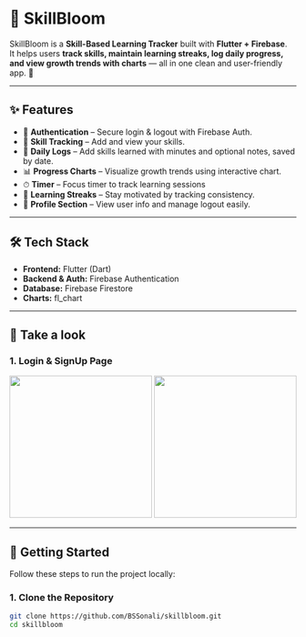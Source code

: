 # 🌱 SkillBloom

SkillBloom is a **Skill-Based Learning Tracker** built with **Flutter + Firebase**.  
It helps users **track skills, maintain learning streaks, log daily progress, and view growth trends with charts** — all in one clean and user-friendly app. 🚀

---

## ✨ Features

- 🔐 **Authentication** – Secure login & logout with Firebase Auth.  
- 🌱 **Skill Tracking** – Add and view your skills.
- 📅 **Daily Logs** – Add skills learned with minutes and optional notes, saved by date.
- 📊 **Progress Charts** – Visualize growth trends using interactive chart.
- ⏱ **Timer** – Focus timer to track learning sessions
- 🔔 **Learning Streaks** – Stay motivated by tracking consistency. 
- 👤 **Profile Section** – View user info and manage logout easily. 

---

## 🛠️ Tech Stack

- **Frontend:** Flutter (Dart)  
- **Backend & Auth:** Firebase Authentication  
- **Database:** Firebase Firestore  
- **Charts:** fl_chart  

---

## 📸 Take a look
### 1. Login & SignUp Page  
<img src="assets/login.jpeg" width="250"> <img src="images/signup.jpeg" width="250">  


---

## 🚀 Getting Started

Follow these steps to run the project locally:

### 1. Clone the Repository
```bash
git clone https://github.com/BSSonali/skillbloom.git
cd skillbloom
